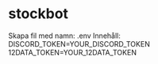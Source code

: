 # stockbot
Skapa fil med namn: .env
Innehåll:
DISCORD_TOKEN=YOUR_DISCORD_TOKEN
12DATA_TOKEN=YOUR_12DATA_TOKEN

